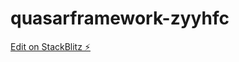 # quasarframework-zyyhfc

[Edit on StackBlitz ⚡️](https://stackblitz.com/edit/quasarframework-zyyhfc)